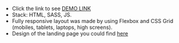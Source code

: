   - Click the link to see [DEMO LINK](https://Nadiyahr.github.io/_Eco_cosmetics/)
  - Stack: HTML, SASS, JS.
  - Fully responsive layout was made by using Flexbox and CSS Grid (mobiles, tablets, laptops, high screens).
  - Design of the landing page you could find [here](https://www.figma.com/file/Fz588JKGuPS2Bk21De4KE5/brand_of_eco-cosmetics-(Edit)?node-id=1%3A2)
